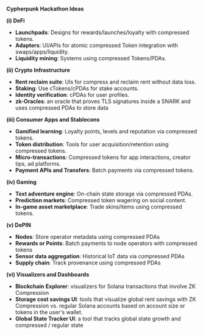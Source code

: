 **Cypherpunk Hackathon Ideas**

**(i) DeFi**
- **Launchpads**: Designs for rewards/launches/loyalty with compressed tokens.
- **Adapters**: UI/APIs for atomic compressed Token integration with swaps/apps/liquidity.
- **Liquidity mining**: Systems using compressed Tokens/PDAs.

**(ii) Crypto Infrastructure**

- **Rent reclaim suite**: UIs for compress and reclaim rent without data loss.
- **Staking**: Use cTokens/cPDAs for stake accounts.
- **Identity verification**: cPDAs for user profiles.
- **zk-Oracles**: an oracle that proves TLS signatures inside a SNARK and uses compressed PDAs to store data

**(iii) Consumer Apps and Stablecons**

- **Gamified learning**: Loyalty points, levels and reputation via compressed tokens.
- **Token distribution**: Tools for user acquisition/retention using compressed tokens.
- **Micro-transactions**: Compressed tokens for app interactions, creator tips, ad platforms.
- **Payment APIs and Transfers**: Batch payments via compressed tokens.

**(iv) Gaming**

- **Text adventure engine**: On-chain state storage via compressed PDAs.
- **Prediction markets**: Compressed token wagering on social content.
- **In-game asset marketplace**: Trade skins/items using compressed tokens.

**(v) DePIN**

- **Nodes**: Store operator metadata using compressed PDAs
- **Rewards or Points**: Batch payments to node operators with compressed tokens
- **Sensor data aggregation**: Historical IoT data via compressed PDAs
- **Supply chain**: Track provenance using compressed PDAs

**(vi) Visualizers and Dashboards**
- **Blockchain** **Explorer**: visualizers for Solana transactions that involve ZK Compression
- **Storage cost savings UI**: tools that visualize global rent savings with ZK Compression vs. regular Solana accounts based on account size or tokens in the user's wallet.
- **Global State Tracker UI**: a tool that tracks global state growth and compressed / regular state
